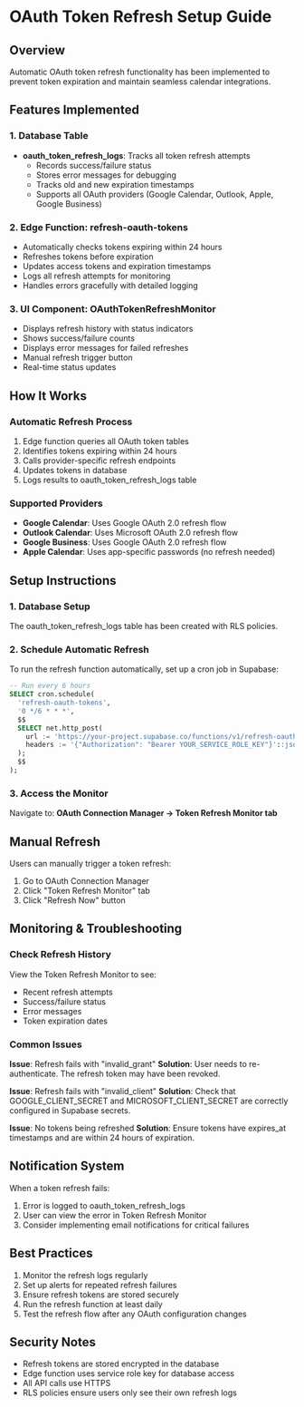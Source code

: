 # OAuth Token Refresh Setup Guide

## Overview
Automatic OAuth token refresh functionality has been implemented to prevent token expiration and maintain seamless calendar integrations.

## Features Implemented

### 1. Database Table
- **oauth_token_refresh_logs**: Tracks all token refresh attempts
  - Records success/failure status
  - Stores error messages for debugging
  - Tracks old and new expiration timestamps
  - Supports all OAuth providers (Google Calendar, Outlook, Apple, Google Business)

### 2. Edge Function: refresh-oauth-tokens
- Automatically checks tokens expiring within 24 hours
- Refreshes tokens before expiration
- Updates access tokens and expiration timestamps
- Logs all refresh attempts for monitoring
- Handles errors gracefully with detailed logging

### 3. UI Component: OAuthTokenRefreshMonitor
- Displays refresh history with status indicators
- Shows success/failure counts
- Displays error messages for failed refreshes
- Manual refresh trigger button
- Real-time status updates

## How It Works

### Automatic Refresh Process
1. Edge function queries all OAuth token tables
2. Identifies tokens expiring within 24 hours
3. Calls provider-specific refresh endpoints
4. Updates tokens in database
5. Logs results to oauth_token_refresh_logs table

### Supported Providers
- **Google Calendar**: Uses Google OAuth 2.0 refresh flow
- **Outlook Calendar**: Uses Microsoft OAuth 2.0 refresh flow
- **Google Business**: Uses Google OAuth 2.0 refresh flow
- **Apple Calendar**: Uses app-specific passwords (no refresh needed)

## Setup Instructions

### 1. Database Setup
The oauth_token_refresh_logs table has been created with RLS policies.

### 2. Schedule Automatic Refresh
To run the refresh function automatically, set up a cron job in Supabase:

```sql
-- Run every 6 hours
SELECT cron.schedule(
  'refresh-oauth-tokens',
  '0 */6 * * *',
  $$
  SELECT net.http_post(
    url := 'https://your-project.supabase.co/functions/v1/refresh-oauth-tokens',
    headers := '{"Authorization": "Bearer YOUR_SERVICE_ROLE_KEY"}'::jsonb
  );
  $$
);
```

### 3. Access the Monitor
Navigate to: **OAuth Connection Manager → Token Refresh Monitor tab**

## Manual Refresh
Users can manually trigger a token refresh:
1. Go to OAuth Connection Manager
2. Click "Token Refresh Monitor" tab
3. Click "Refresh Now" button

## Monitoring & Troubleshooting

### Check Refresh History
View the Token Refresh Monitor to see:
- Recent refresh attempts
- Success/failure status
- Error messages
- Token expiration dates

### Common Issues

**Issue**: Refresh fails with "invalid_grant"
**Solution**: User needs to re-authenticate. The refresh token may have been revoked.

**Issue**: Refresh fails with "invalid_client"
**Solution**: Check that GOOGLE_CLIENT_SECRET and MICROSOFT_CLIENT_SECRET are correctly configured in Supabase secrets.

**Issue**: No tokens being refreshed
**Solution**: Ensure tokens have expires_at timestamps and are within 24 hours of expiration.

## Notification System
When a token refresh fails:
1. Error is logged to oauth_token_refresh_logs
2. User can view the error in Token Refresh Monitor
3. Consider implementing email notifications for critical failures

## Best Practices
1. Monitor the refresh logs regularly
2. Set up alerts for repeated refresh failures
3. Ensure refresh tokens are stored securely
4. Run the refresh function at least daily
5. Test the refresh flow after any OAuth configuration changes

## Security Notes
- Refresh tokens are stored encrypted in the database
- Edge function uses service role key for database access
- All API calls use HTTPS
- RLS policies ensure users only see their own refresh logs
